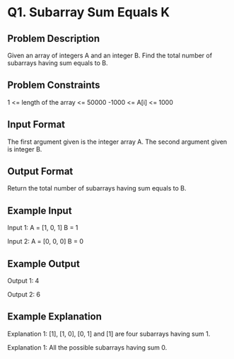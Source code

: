 # Q1. Subarray Sum Equals K
## Problem Description
Given an array of integers A and an integer B.
Find the total number of subarrays having sum equals to B.

## Problem Constraints
 1 <= length of the array <= 50000
-1000 <= A[i] <= 1000

## Input Format
The first argument given is the integer array A.
The second argument given is integer B.

## Output Format
Return the total number of subarrays having sum equals to B.

## Example Input
Input 1:
A = [1, 0, 1]
B = 1

Input 2:
A = [0, 0, 0]
B = 0

## Example Output
Output 1:
4

Output 2:
6

## Example Explanation
Explanation 1:
[1], [1, 0], [0, 1] and [1] are four subarrays having sum 1.

Explanation 1:
All the possible subarrays having sum 0.
